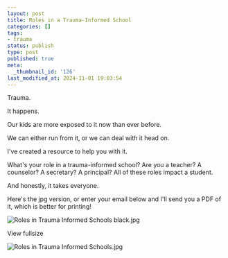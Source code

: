 ```yaml
---
layout: post
title: Roles in a Trauma-Informed School
categories: []
tags:
- trauma
status: publish
type: post
published: true
meta:
  _thumbnail_id: '126'
last_modified_at: 2024-11-01 19:03:54
---
```


Trauma.

It happens.

Our kids are more exposed to it now than ever before.

We can either run from it, or we can deal with it head on.

I've created a resource to help you with it.

What's your role in a trauma-informed school? Are you a teacher? A counselor? A secretary? A principal? All of these roles impact a student.

And honestly, it takes everyone.

Here's the jpg version, or enter your email below and I'll send you a PDF of it, which is better for printing!













































  

    
  
    
![Roles in Trauma Informed Schools black.jpg](/squarespace_images/content_v1_4fffa949e4b0b4590d67b4e7_1545513078598-0SIHKY7MZDSRJ06AZLC7_Roles+in+Trauma+Informed+Schools+black.jpg_)
  


  













































  

    
  
    
View fullsize
              
          
![Roles in Trauma Informed Schools.jpg](/squarespace_images/content_v1_4fffa949e4b0b4590d67b4e7_1545512930255-182II4B4DS5WHX9AYK42_Roles+in+Trauma+Informed+Schools.jpg_)
